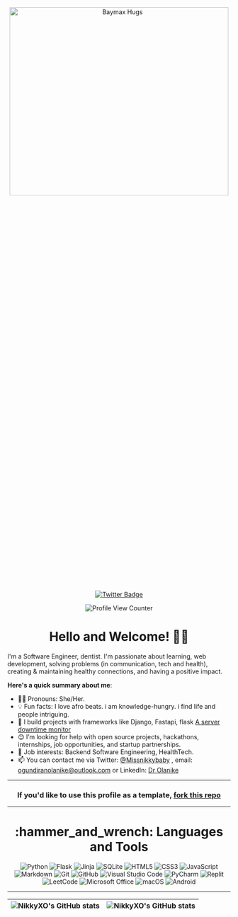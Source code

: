<div align="center">
  <img src="https://media.giphy.com/media/Lb3vIJjaSIQWA/giphy.gif" alt="Baymax Hugs" width="99%" height="33%">
</div>
<br/>
<div align="center">
  


  [![Twitter Badge](https://img.shields.io/badge/-@Missnikkybaby-1ca0f1?style=for-the-badge&logo=twitter&logoColor=white&link=https://twitter.com/Missnikkybaby)](https://twitter.com/Missnikkybaby)
</div>
 
<div align="center">
  <img src="https://komarev.com/ghpvc/?username=NikkyXO&style=flat-square&color=blue" alt="Profile View Counter"/>
</div>

<h1 align="center">
  Hello and Welcome! 👋🏾
</h1>

I'm a Software Engineer, dentist. I'm passionate about learning, web development, solving problems (in communication, tech and health), creating & maintaining healthy connections, and having a positive impact.

**Here's a quick summary about me**:

- 👨‍💻 Pronouns: She/Her.
- 💡 Fun facts: I love afro beats. i am knowledge-hungry. i find life and people intriguing.
- 🌱 I build projects with frameworks like Django, Fastapi, flask  [A server downtime monitor ](http://olanike.pythonanywhere.com/) 
- 😊 I’m looking for help with open source projects, hackathons, internships, job opportunities, and startup partnerships.
- 💼 Job interests: Backend Software Engineering, HealthTech.
- 📫 You can contact me via Twitter: [@Missnikkybaby](https://twitter.com/Missnikkybaby) , email: ogundiranolanike@outlook.com or LinkedIn: [Dr Olanike](www.linkedin.com/in/olanike-ogundiran-972845167)

---

<h3 align="center">
  If you'd like to use this profile as a template, <a href="https://github.com/NikkyXO/NikkyXO">fork this repo<a/>
</h3>

---

<h1 align="center">
  :hammer_and_wrench: Languages and Tools
</h1>
 
<div align="center">
  
  ![Python](https://img.shields.io/badge/python-3670A0?style=for-the-badge&logo=python&logoColor=ffdd54)
  ![Flask](https://img.shields.io/badge/flask-%23000.svg?style=for-the-badge&logo=flask&logoColor=white)
  ![Jinja](https://img.shields.io/badge/jinja-white.svg?style=for-the-badge&logo=jinja&logoColor=black)
  ![SQLite](https://img.shields.io/badge/sqlite-%2307405e.svg?style=for-the-badge&logo=sqlite&logoColor=white)
  ![HTML5](https://img.shields.io/badge/html5-%23E34F26.svg?style=for-the-badge&logo=html5&logoColor=white)
  ![CSS3](https://img.shields.io/badge/css3-%231572B6.svg?style=for-the-badge&logo=css3&logoColor=white)
  ![JavaScript](https://img.shields.io/badge/javascript-%23323330.svg?style=for-the-badge&logo=javascript&logoColor=%23F7DF1E)
  ![Markdown](https://img.shields.io/badge/markdown-%23000000.svg?style=for-the-badge&logo=markdown&logoColor=white)
  ![Git](https://img.shields.io/badge/git-%23F05033.svg?style=for-the-badge&logo=git&logoColor=white)
  ![GitHub](https://img.shields.io/badge/github-%23121011.svg?style=for-the-badge&logo=github&logoColor=white)
  ![Visual Studio Code](https://img.shields.io/badge/Visual%20Studio%20Code-0078d7.svg?style=for-the-badge&logo=visual-studio-code&logoColor=white)
  ![PyCharm](https://img.shields.io/badge/pycharm-143?style=for-the-badge&logo=pycharm&logoColor=black&color=black&labelColor=green)
  ![Replit](https://img.shields.io/badge/Replit-DD1200?style=for-the-badge&logo=Replit&logoColor=white)
  ![LeetCode](https://img.shields.io/badge/LeetCode-000000?style=for-the-badge&logo=LeetCode&logoColor=#d16c06)
  ![Microsoft Office](https://img.shields.io/badge/Microsoft_Office-D83B01?style=for-the-badge&logo=microsoft-office&logoColor=white)
  ![macOS](https://img.shields.io/badge/mac%20os-000000?style=for-the-badge&logo=macos&logoColor=F0F0F0)
  ![Android](https://img.shields.io/badge/Android-3DDC84?style=for-the-badge&logo=android&logoColor=white)

---

| <img align="center" src="https://github-readme-stats.vercel.app/api?username=NikkyXO&show_icons=true&include_all_commits=true&hide_border=true" alt="NikkyXO's GitHub stats" /> | <img align="center" src="https://github-readme-stats.vercel.app/api/top-langs/?username=NikkyXO&langs_count=8&layout=compact&hide_border=true" alt="NikkyXO's GitHub stats" />
| ------------- | ------------- |

